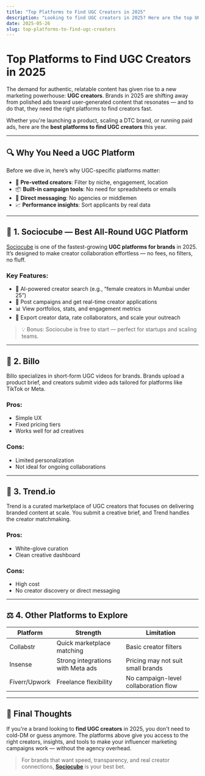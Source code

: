 ```yaml
---
title: "Top Platforms to Find UGC Creators in 2025"
description: "Looking to find UGC creators in 2025? Here are the top UGC platforms for brands to launch collaborations and source authentic content—ranked and reviewed."
date: 2025-05-26
slug: top-platforms-to-find-ugc-creators
---
```


# Top Platforms to Find UGC Creators in 2025

The demand for authentic, relatable content has given rise to a new marketing powerhouse: **UGC creators**. Brands in 2025 are shifting away from polished ads toward user-generated content that resonates — and to do that, they need the right platforms to find creators fast.

Whether you're launching a product, scaling a DTC brand, or running paid ads, here are the **best platforms to find UGC creators** this year.

---

## 🔍 Why You Need a UGC Platform

Before we dive in, here’s why UGC-specific platforms matter:

- 🧠 **Pre-vetted creators**: Filter by niche, engagement, location
- 📦 **Built-in campaign tools**: No need for spreadsheets or emails
- 💬 **Direct messaging**: No agencies or middlemen
- 📈 **Performance insights**: Sort applicants by real data

---

## 🥇 1. Sociocube — Best All-Round UGC Platform

[Sociocube](https://sociocube.com) is one of the fastest-growing **UGC platforms for brands** in 2025. It’s designed to make creator collaboration effortless — no fees, no filters, no fluff.

### Key Features:
- 🧠 AI-powered creator search (e.g., “female creators in Mumbai under 25”)
- 📝 Post campaigns and get real-time creator applications
- 📊 View portfolios, stats, and engagement metrics
- 📁 Export creator data, rate collaborators, and scale your outreach

> 💡 Bonus: Sociocube is free to start — perfect for startups and scaling teams.

---

## 🥈 2. Billo

Billo specializes in short-form UGC videos for brands. Brands upload a product brief, and creators submit video ads tailored for platforms like TikTok or Meta.

### Pros:
- Simple UX
- Fixed pricing tiers
- Works well for ad creatives

### Cons:
- Limited personalization
- Not ideal for ongoing collaborations

---

## 🥉 3. Trend.io

Trend is a curated marketplace of UGC creators that focuses on delivering branded content at scale. You submit a creative brief, and Trend handles the creator matchmaking.

### Pros:
- White-glove curation
- Clean creative dashboard

### Cons:
- High cost
- No creator discovery or direct messaging

---

## ⚖️ 4. Other Platforms to Explore

| Platform        | Strength                           | Limitation                          |
|----------------|------------------------------------|--------------------------------------|
| Collabstr       | Quick marketplace matching         | Basic creator filters                |
| Insense         | Strong integrations with Meta ads  | Pricing may not suit small brands    |
| Fiverr/Upwork   | Freelance flexibility               | No campaign-level collaboration flow |

---

## 🏁 Final Thoughts

If you're a brand looking to **find UGC creators** in 2025, you don't need to cold-DM or guess anymore. The platforms above give you access to the right creators, insights, and tools to make your influencer marketing campaigns work — without the agency overhead.

> For brands that want speed, transparency, and real creator connections, **[Sociocube](https://sociocube.com)** is your best bet.
